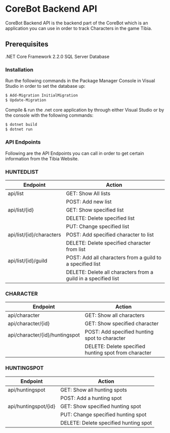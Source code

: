 # CoreBot Backend API
CoreBot Backend API is the backend part of the CoreBot which is an application you can use in order to track Characters in the game Tibia.

## Prerequisites
.NET Core Framework 2.2.0
SQL Server Database

### Installation
Run the following commands in the Package Manager Console in Visual Studio in order to set the database up:
```sh
$ Add-Migration InitialMigration
$ Update-Migration
```

Compile & run the .net core application by through either Visual Studio or by the console with the following commands:
```sh
$ dotnet build
$ dotnet run
```

### API Endpoints

Following are the API Endpoints you can call in order to get certain information from the Tibia Website.

### HUNTEDLIST
| Endpoint | Action |
| ------ | ------ |
| api/list | GET: Show All lists |
| | POST: Add new list |
| api/list/{id} | GET: Show specified list |
|  | DELETE: Delete specified list |
|  | PUT: Change specified list |
| api/list/{id}/characters | POST: Add specified character to list |
|  | DELETE: Delete specified character from list |
| api/list/{id}/guild | POST: Add all characters from a guild to a specified list |
|  | DELETE: Delete all characters from a guild in a specified list |

### CHARACTER
| Endpoint | Action |
| ------ | ------ |
| api/character | GET: Show all characters |
| api/character/{id} | GET: Show specified character |
| api/character/{id}/huntingspot | POST: Add specified hunting spot to character |
|  | DELETE: Delete specified hunting spot from character |

### HUNTINGSPOT
| Endpoint | Action |
| ------ | ------ |
| api/huntingspot | GET: Show all hunting spots |
|  | POST: Add a hunting spot |
| api/huntingspot/{id} | GET: Show specified hunting spot |
|  | PUT: Change specified hunting spot |
|  | DELETE: Delete specified hunting spot |